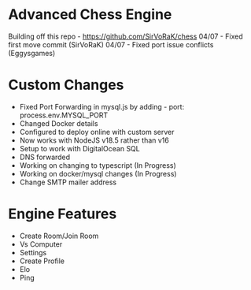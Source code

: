 # Advanced Chess Engine

Building off this repo - https://github.com/SirVoRaK/chess
04/07 - Fixed first move commit (SirVoRaK)
04/07 - Fixed port issue conflicts (Eggysgames)

# Custom Changes

- Fixed Port Forwarding in mysql.js by adding - port: process.env.MYSQL_PORT
- Changed Docker details 
- Configured to deploy online with custom server
- Now works with NodeJS v18.5 rather than v16
- Setup to work with DigitalOcean SQL
- DNS forwarded
- Working on changing to typescript (In Progress)
- Working on docker/mysql changes (In Progress)
- Change SMTP mailer address

# Engine Features

- Create Room/Join Room
- Vs Computer
- Settings
- Create Profile
- Elo
- Ping
